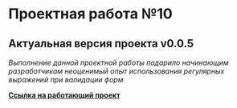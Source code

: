 # Проектная работа №10

## Актуальная версия проекта v0.0.5

*Выполнение данной проектной работы подарило начинающим разработчикам неоценимый опыт использования регулярных выражений при валидации форм*

**[Ссылка на работающий проект](https://lagodinka.github.io/regExp)**
